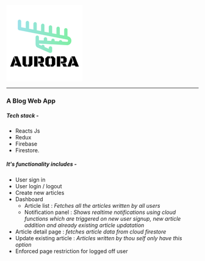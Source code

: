 ![picture 2](images/8a5602a444473ee3bd9188d44ab1139736a17cb10baa31050962bcc8b3f5c90b.png)  

---

### A Blog Web App

##### Tech stack -  
- Reacts Js 
- Redux
- Firebase
- Firestore.

##### It's functionality includes - 

- User sign in
- User login / logout
- Create new articles
- Dashboard
    - Article list : *Fetches all the articles written by all users*
    - Notification panel : *Shows realtime notifications using cloud functions which are triggered on new user signup, new article addition and already existing article updatation*
- Article detail page : *fetches article data from cloud firestore*
- Update existing article : *Articles written by thou self only have this option*
- Enforced page restriction for logged off user

